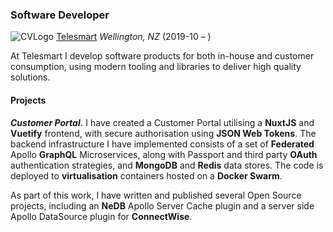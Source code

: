 ### Software Developer

![CVLogo](./logos/work/telesmart.jpg) [Telesmart](https://telesmart.co.nz/) _Wellington, NZ_ (2019-10 – )

At Telesmart I develop software products for both in-house and customer consumption, using modern tooling and libraries to deliver high quality solutions.

#### Projects

**_Customer Portal._** I have created a Customer Portal utilising a **NuxtJS** and **Vuetify** frontend, with secure authorisation using **JSON Web Tokens**. The backend infrastructure I have implemented consists of a set of **Federated** Apollo **GraphQL** Microservices, along with Passport and third party **OAuth** authentication strategies, and **MongoDB** and **Redis** data stores. The code is deployed to **virtualisation** containers hosted on a **Docker Swarm**.

As part of this work, I have written and published several Open Source projects, including an **NeDB** Apollo Server Cache plugin and a server side Apollo DataSource plugin for **ConnectWise**.
